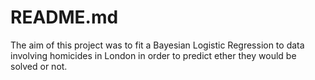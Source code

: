 # README.md

The aim of this project was to fit a Bayesian Logistic Regression to data involving homicides in London in order to predict ether they would be solved or not.